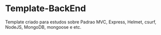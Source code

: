 # Template-BackEnd

Template criado para estudos sobre Padrao MVC, Express, Helmet, csurf, NodeJS, MongoDB, mongoose e etc.
